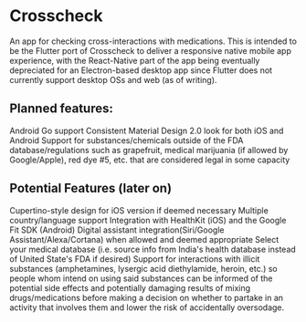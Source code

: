 # Crosscheck
An app for checking cross-interactions with medications. This is intended to be the Flutter port of Crosscheck to deliver a responsive native mobile app experience, with the React-Native part of the app being eventually depreciated for an Electron-based desktop app since Flutter does not currently support desktop OSs and web (as of writing).

## Planned features:

Android Go support
Consistent Material Design 2.0 look for both iOS and Android
Support for substances/chemicals outside of the FDA database/regulations such as grapefruit, medical marijuania (if allowed by Google/Apple), red dye #5, etc. that are considered legal in some capacity

## Potential Features (later on)

Cupertino-style design for iOS version if deemed necessary
Multiple country/language support
Integration with HealthKit (iOS) and the Google Fit SDK (Android)
Digital assistant integration(Siri/Google Assistant/Alexa/Cortana) when allowed and deemed appropriate
Select your medical database (i.e. source info from India's health database instead of United State's FDA if desired)
Support for interactions with illicit substances (amphetamines, lysergic acid diethylamide, heroin, etc.) so people whom intend on using said substances can be informed of the potential side effects and potentially damaging results of mixing drugs/medications before making a decision on whether to partake in an activity that involves them and lower the risk of accidentally oversodage.
